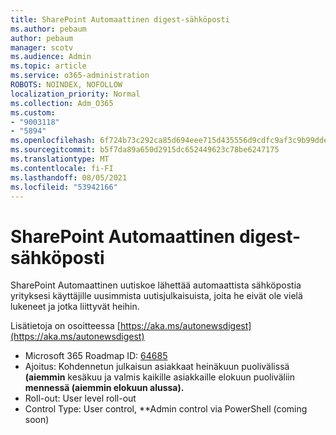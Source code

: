 ```yaml
---
title: SharePoint Automaattinen digest-sähköposti
ms.author: pebaum
author: pebaum
manager: scotv
ms.audience: Admin
ms.topic: article
ms.service: o365-administration
ROBOTS: NOINDEX, NOFOLLOW
localization_priority: Normal
ms.collection: Adm_O365
ms.custom:
- "9003118"
- "5894"
ms.openlocfilehash: 6f724b73c292ca85d694eee715d435556d9cdfc9af3c9b99ddea1e094f3d16a8
ms.sourcegitcommit: b5f7da89a650d2915dc652449623c78be6247175
ms.translationtype: MT
ms.contentlocale: fi-FI
ms.lasthandoff: 08/05/2021
ms.locfileid: "53942166"
---
```

# <a name="sharepoint-auto-digest-email"></a>SharePoint Automaattinen digest-sähköposti

SharePoint Automaattinen uutiskoe lähettää automaattista sähköpostia yrityksesi käyttäjille uusimmista uutisjulkaisuista, joita he eivät ole vielä lukeneet ja jotka liittyvät heihin.

Lisätietoja on osoitteessa [https://aka.ms/autonewsdigest](https://aka.ms/autonewsdigest)

- Microsoft 365 Roadmap ID: [64685](https://www.microsoft.com/microsoft-365/roadmap?filters=&featureid=64685)
- Ajoitus: Kohdennetun julkaisun asiakkaat heinäkuun puolivälissä **(aiemmin** kesäkuu ja valmis kaikille asiakkaille elokuun puoliväliin **mennessä (aiemmin elokuun alussa).**
- Roll-out: User level roll-out
- Control Type: User control, **Admin control via PowerShell (coming soon)
